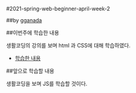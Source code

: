 #2021-spring-web-beginner-april-week-2

##by [gganada](https://github.com/gganada)

##이번주에 학습한 내용

생활코딩의 강의를 보며 html 과 CSS에 대해 학습하였다.

 - [학습한 내용](https://gganada.github.io/JH_WebStudy/)

##앞으로 학습할 내용

생활코딩을 보며 JS를 학습할 것이다.

